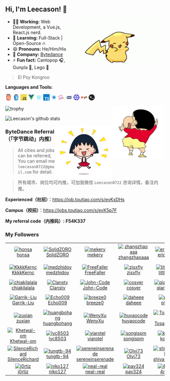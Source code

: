 ## Hi, I'm Leecason! 👋

<img align="right" src="https://github.com/Leecason/Leecason/raw/master/pikachu.gif" width="300">

- 👨‍💻 **Working:** Web Development, a Vue.js, React.js nerd.
- 🌱 **Learning:** Full-Stack | Open-Source 🔥
- 😄 **Pronouns:** He/Him/His
- 🏢 **Company:** [Bytedance](https://github.com/bytedance)
- ⚡ **Fun fact:** Cantopop 🎧, Gunpla 🤖️, Lego 🧩

> El Psy Kongroo

**Languages and Tools:**

<code><img height="20" src="https://raw.githubusercontent.com/github/explore/80688e429a7d4ef2fca1e82350fe8e3517d3494d/topics/html/html.png"></code>
<code><img height="20" src="https://raw.githubusercontent.com/github/explore/80688e429a7d4ef2fca1e82350fe8e3517d3494d/topics/css/css.png"></code>
<code><img height="20" src="https://raw.githubusercontent.com/github/explore/80688e429a7d4ef2fca1e82350fe8e3517d3494d/topics/javascript/javascript.png"></code>
<code><img height="20" src="https://raw.githubusercontent.com/github/explore/80688e429a7d4ef2fca1e82350fe8e3517d3494d/topics/vue/vue.png"></code>
<code><img height="20" src="https://raw.githubusercontent.com/github/explore/80688e429a7d4ef2fca1e82350fe8e3517d3494d/topics/react/react.png"></code>
<code><img height="20" src="https://raw.githubusercontent.com/github/explore/80688e429a7d4ef2fca1e82350fe8e3517d3494d/topics/typescript/typescript.png"></code>
<code><img height="20" src="https://raw.githubusercontent.com/github/explore/80688e429a7d4ef2fca1e82350fe8e3517d3494d/topics/webpack/webpack.png"></code>
<code><img height="20" src="https://raw.githubusercontent.com/github/explore/80688e429a7d4ef2fca1e82350fe8e3517d3494d/topics/sass/sass.png"></code>
<code><img height="20" src="https://raw.githubusercontent.com/github/explore/3783a65676ba479267fec803885f070760fee4ac/topics/less/less.png"></code>
<code><img height="20" src="https://raw.githubusercontent.com/github/explore/80688e429a7d4ef2fca1e82350fe8e3517d3494d/topics/eslint/eslint.png"></code>
<code><img height="20" src="https://raw.githubusercontent.com/github/explore/80688e429a7d4ef2fca1e82350fe8e3517d3494d/topics/git/git.png"></code>
<code><img height="20" src="https://raw.githubusercontent.com/github/explore/d92924b1d925bb134e308bd29c9de6c302ed3beb/topics/terminal/terminal.png"></code>

<img align="right" src="https://github.com/Leecason/Leecason/raw/master/shin_chan.gif" width="165">

![trophy](https://github-profile-trophy.vercel.app/?username=leecason)

![Leecason's github stats](https://github-readme-stats.vercel.app/api?username=Leecason&show_icons=true&title_color=19CAAD&icon_color=19CAAD)

<img align="right" src="https://github.com/Leecason/Leecason/raw/master/maruko.gif" width="180">

### ByteDance Referral（「字节跳动」内推）

> All cities and jobs can be referred, You can email me `leecason0722@gmail.com` for detail.

> 所有城市、岗位均可内推，可加我微信 `Leecason0722` 咨询详情，备注内推。

**Experienced（社招）**：https://job.toutiao.com/s/evKxDHs

**Campus（校招）**：https://jobs.toutiao.com/s/evK5p7F

**My referral code（内推码）: F54K337**

### My Followers

<!--START_SECTION:followers-->
<table>
  <tr>
<td align="center">
              <a href="https://github.com/honsa">
                <img src="https://avatars.githubusercontent.com/u/526006?v=4" width="50px;" alt="honsa"/>
                </a>
              <br />
             <a href="https://github.com/honsa">honsa</a>
            </td>
            <td align="center">
              <a href="https://github.com/SolidZORO">
                <img src="https://avatars.githubusercontent.com/u/661587?v=4" width="50px;" alt="SolidZORO"/>
                </a>
              <br />
             <a href="https://github.com/SolidZORO">SolidZORO</a>
            </td>
            <td align="center">
              <a href="https://github.com/mekery">
                <img src="https://avatars.githubusercontent.com/u/1023474?v=4" width="50px;" alt="mekery"/>
                </a>
              <br />
             <a href="https://github.com/mekery">mekery</a>
            </td>
            <td align="center">
              <a href="https://github.com/zhangzhaoaaa">
                <img src="https://avatars.githubusercontent.com/u/3007631?v=4" width="50px;" alt="zhangzhaoaaa"/>
                </a>
              <br />
             <a href="https://github.com/zhangzhaoaaa">zhangzhaoaaa</a>
            </td>
            <td align="center">
              <a href="https://github.com/eric0324">
                <img src="https://avatars.githubusercontent.com/u/3984670?v=4" width="50px;" alt="eric0324"/>
                </a>
              <br />
             <a href="https://github.com/eric0324">eric0324</a>
            </td>
            <td align="center">
              <a href="https://github.com/sleepsky520">
                <img src="https://avatars.githubusercontent.com/u/4077923?v=4" width="50px;" alt="sleepsky520"/>
                </a>
              <br />
             <a href="https://github.com/sleepsky520">sleepsky520</a>
            </td>
            <td align="center">
              <a href="https://github.com/punit5658">
                <img src="https://avatars.githubusercontent.com/u/4838480?v=4" width="50px;" alt="punit5658"/>
                </a>
              <br />
             <a href="https://github.com/punit5658">punit5658</a>
            </td>
              </tr>
  <tr>
<td align="center">
              <a href="https://github.com/KkkkKernc">
                <img src="https://avatars.githubusercontent.com/u/6129982?v=4" width="50px;" alt="KkkkKernc"/>
                </a>
              <br />
             <a href="https://github.com/KkkkKernc">KkkkKernc</a>
            </td>
            <td align="center">
              <a href="https://github.com/medzhidov">
                <img src="https://avatars.githubusercontent.com/u/11080873?v=4" width="50px;" alt="medzhidov"/>
                </a>
              <br />
             <a href="https://github.com/medzhidov">medzhidov</a>
            </td>
            <td align="center">
              <a href="https://github.com/FreeFaller">
                <img src="https://avatars.githubusercontent.com/u/13477372?v=4" width="50px;" alt="FreeFaller"/>
                </a>
              <br />
             <a href="https://github.com/FreeFaller">FreeFaller</a>
            </td>
            <td align="center">
              <a href="https://github.com/zjsxfly">
                <img src="https://avatars.githubusercontent.com/u/16100230?v=4" width="50px;" alt="zjsxfly"/>
                </a>
              <br />
             <a href="https://github.com/zjsxfly">zjsxfly</a>
            </td>
            <td align="center">
              <a href="https://github.com/littlecxm">
                <img src="https://avatars.githubusercontent.com/u/16154023?v=4" width="50px;" alt="littlecxm"/>
                </a>
              <br />
             <a href="https://github.com/littlecxm">littlecxm</a>
            </td>
            <td align="center">
              <a href="https://github.com/nszbf">
                <img src="https://avatars.githubusercontent.com/u/16892834?v=4" width="50px;" alt="nszbf"/>
                </a>
              <br />
             <a href="https://github.com/nszbf">nszbf</a>
            </td>
            <td align="center">
              <a href="https://github.com/CharlesMoone">
                <img src="https://avatars.githubusercontent.com/u/17830748?v=4" width="50px;" alt="CharlesMoone"/>
                </a>
              <br />
             <a href="https://github.com/CharlesMoone">CharlesMoone</a>
            </td>
              </tr>
  <tr>
<td align="center">
              <a href="https://github.com/chiakilalala">
                <img src="https://avatars.githubusercontent.com/u/18342566?v=4" width="50px;" alt="chiakilalala"/>
                </a>
              <br />
             <a href="https://github.com/chiakilalala">chiakilalala</a>
            </td>
            <td align="center">
              <a href="https://github.com/Clansty">
                <img src="https://avatars.githubusercontent.com/u/18461360?v=4" width="50px;" alt="Clansty"/>
                </a>
              <br />
             <a href="https://github.com/Clansty">Clansty</a>
            </td>
            <td align="center">
              <a href="https://github.com/John-Code">
                <img src="https://avatars.githubusercontent.com/u/18523267?v=4" width="50px;" alt="John-Code"/>
                </a>
              <br />
             <a href="https://github.com/John-Code">John-Code</a>
            </td>
            <td align="center">
              <a href="https://github.com/cosyer">
                <img src="https://avatars.githubusercontent.com/u/19321324?v=4" width="50px;" alt="cosyer"/>
                </a>
              <br />
             <a href="https://github.com/cosyer">cosyer</a>
            </td>
            <td align="center">
              <a href="https://github.com/qianxiaoqi">
                <img src="https://avatars.githubusercontent.com/u/19582934?v=4" width="50px;" alt="qianxiaoqi"/>
                </a>
              <br />
             <a href="https://github.com/qianxiaoqi">qianxiaoqi</a>
            </td>
            <td align="center">
              <a href="https://github.com/jeromehan">
                <img src="https://avatars.githubusercontent.com/u/19773879?v=4" width="50px;" alt="jeromehan"/>
                </a>
              <br />
             <a href="https://github.com/jeromehan">jeromehan</a>
            </td>
            <td align="center">
              <a href="https://github.com/bhaltair">
                <img src="https://avatars.githubusercontent.com/u/19891945?v=4" width="50px;" alt="bhaltair"/>
                </a>
              <br />
             <a href="https://github.com/bhaltair">bhaltair</a>
            </td>
              </tr>
  <tr>
<td align="center">
              <a href="https://github.com/Garrik-Liu">
                <img src="https://avatars.githubusercontent.com/u/21211356?v=4" width="50px;" alt="Garrik-Liu"/>
                </a>
              <br />
             <a href="https://github.com/Garrik-Liu">Garrik-Liu</a>
            </td>
            <td align="center">
              <a href="https://github.com/Echo009">
                <img src="https://avatars.githubusercontent.com/u/24402043?v=4" width="50px;" alt="Echo009"/>
                </a>
              <br />
             <a href="https://github.com/Echo009">Echo009</a>
            </td>
            <td align="center">
              <a href="https://github.com/breeze0">
                <img src="https://avatars.githubusercontent.com/u/25504196?v=4" width="50px;" alt="breeze0"/>
                </a>
              <br />
             <a href="https://github.com/breeze0">breeze0</a>
            </td>
            <td align="center">
              <a href="https://github.com/daheee">
                <img src="https://avatars.githubusercontent.com/u/26118914?v=4" width="50px;" alt="daheee"/>
                </a>
              <br />
             <a href="https://github.com/daheee">daheee</a>
            </td>
            <td align="center">
              <a href="https://github.com/pftom">
                <img src="https://avatars.githubusercontent.com/u/26423749?v=4" width="50px;" alt="pftom"/>
                </a>
              <br />
             <a href="https://github.com/pftom">pftom</a>
            </td>
            <td align="center">
              <a href="https://github.com/iciel">
                <img src="https://avatars.githubusercontent.com/u/29134253?v=4" width="50px;" alt="iciel"/>
                </a>
              <br />
             <a href="https://github.com/iciel">iciel</a>
            </td>
            <td align="center">
              <a href="https://github.com/sheldonbaby">
                <img src="https://avatars.githubusercontent.com/u/30043356?v=4" width="50px;" alt="sheldonbaby"/>
                </a>
              <br />
             <a href="https://github.com/sheldonbaby">sheldonbaby</a>
            </td>
              </tr>
  <tr>
<td align="center">
              <a href="https://github.com/zuxian">
                <img src="https://avatars.githubusercontent.com/u/30431450?v=4" width="50px;" alt="zuxian"/>
                </a>
              <br />
             <a href="https://github.com/zuxian">zuxian</a>
            </td>
            <td align="center">
              <a href="https://github.com/huangbohang">
                <img src="https://avatars.githubusercontent.com/u/31870764?v=4" width="50px;" alt="huangbohang"/>
                </a>
              <br />
             <a href="https://github.com/huangbohang">huangbohang</a>
            </td>
            <td align="center">
              <a href="https://github.com/WenyXu">
                <img src="https://avatars.githubusercontent.com/u/32535939?v=4" width="50px;" alt="WenyXu"/>
                </a>
              <br />
             <a href="https://github.com/WenyXu">WenyXu</a>
            </td>
            <td align="center">
              <a href="https://github.com/huyaocode">
                <img src="https://avatars.githubusercontent.com/u/32541237?v=4" width="50px;" alt="huyaocode"/>
                </a>
              <br />
             <a href="https://github.com/huyaocode">huyaocode</a>
            </td>
            <td align="center">
              <a href="https://github.com/TosakaUCW">
                <img src="https://avatars.githubusercontent.com/u/32574311?v=4" width="50px;" alt="TosakaUCW"/>
                </a>
              <br />
             <a href="https://github.com/TosakaUCW">TosakaUCW</a>
            </td>
            <td align="center">
              <a href="https://github.com/wiki6">
                <img src="https://avatars.githubusercontent.com/u/34829635?v=4" width="50px;" alt="wiki6"/>
                </a>
              <br />
             <a href="https://github.com/wiki6">wiki6</a>
            </td>
            <td align="center">
              <a href="https://github.com/mangonihao">
                <img src="https://avatars.githubusercontent.com/u/35483387?v=4" width="50px;" alt="mangonihao"/>
                </a>
              <br />
             <a href="https://github.com/mangonihao">mangonihao</a>
            </td>
              </tr>
  <tr>
<td align="center">
              <a href="https://github.com/Khetwal-om">
                <img src="https://avatars.githubusercontent.com/u/36092598?v=4" width="50px;" alt="Khetwal-om"/>
                </a>
              <br />
             <a href="https://github.com/Khetwal-om">Khetwal-om</a>
            </td>
            <td align="center">
              <a href="https://github.com/lyc8503">
                <img src="https://avatars.githubusercontent.com/u/36782264?v=4" width="50px;" alt="lyc8503"/>
                </a>
              <br />
             <a href="https://github.com/lyc8503">lyc8503</a>
            </td>
            <td align="center">
              <a href="https://github.com/viarotel">
                <img src="https://avatars.githubusercontent.com/u/38282758?v=4" width="50px;" alt="viarotel"/>
                </a>
              <br />
             <a href="https://github.com/viarotel">viarotel</a>
            </td>
            <td align="center">
              <a href="https://github.com/songispm">
                <img src="https://avatars.githubusercontent.com/u/38745323?v=4" width="50px;" alt="songispm"/>
                </a>
              <br />
             <a href="https://github.com/songispm">songispm</a>
            </td>
            <td align="center">
              <a href="https://github.com/kovoor">
                <img src="https://avatars.githubusercontent.com/u/40061443?v=4" width="50px;" alt="kovoor"/>
                </a>
              <br />
             <a href="https://github.com/kovoor">kovoor</a>
            </td>
            <td align="center">
              <a href="https://github.com/ljmjiudu">
                <img src="https://avatars.githubusercontent.com/u/42228457?v=4" width="50px;" alt="ljmjiudu"/>
                </a>
              <br />
             <a href="https://github.com/ljmjiudu">ljmjiudu</a>
            </td>
            <td align="center">
              <a href="https://github.com/Yokioo">
                <img src="https://avatars.githubusercontent.com/u/42674780?v=4" width="50px;" alt="Yokioo"/>
                </a>
              <br />
             <a href="https://github.com/Yokioo">Yokioo</a>
            </td>
              </tr>
  <tr>
<td align="center">
              <a href="https://github.com/SilenceRichard">
                <img src="https://avatars.githubusercontent.com/u/42994114?v=4" width="50px;" alt="SilenceRichard"/>
                </a>
              <br />
             <a href="https://github.com/SilenceRichard">SilenceRichard</a>
            </td>
            <td align="center">
              <a href="https://github.com/tungtb-94">
                <img src="https://avatars.githubusercontent.com/u/43735484?v=4" width="50px;" alt="tungtb-94"/>
                </a>
              <br />
             <a href="https://github.com/tungtb-94">tungtb-94</a>
            </td>
            <td align="center">
              <a href="https://github.com/sereneinserenade">
                <img src="https://avatars.githubusercontent.com/u/45892659?v=4" width="50px;" alt="sereneinserenade"/>
                </a>
              <br />
             <a href="https://github.com/sereneinserenade">sereneinserenade</a>
            </td>
            <td align="center">
              <a href="https://github.com/Olvi73">
                <img src="https://avatars.githubusercontent.com/u/46037012?v=4" width="50px;" alt="Olvi73"/>
                </a>
              <br />
             <a href="https://github.com/Olvi73">Olvi73</a>
            </td>
            <td align="center">
              <a href="https://github.com/shivangraikar">
                <img src="https://avatars.githubusercontent.com/u/51766272?v=4" width="50px;" alt="shivangraikar"/>
                </a>
              <br />
             <a href="https://github.com/shivangraikar">shivangraikar</a>
            </td>
            <td align="center">
              <a href="https://github.com/Re1uy">
                <img src="https://avatars.githubusercontent.com/u/52073159?v=4" width="50px;" alt="Re1uy"/>
                </a>
              <br />
             <a href="https://github.com/Re1uy">Re1uy</a>
            </td>
            <td align="center">
              <a href="https://github.com/sb-child">
                <img src="https://avatars.githubusercontent.com/u/55868015?v=4" width="50px;" alt="sb-child"/>
                </a>
              <br />
             <a href="https://github.com/sb-child">sb-child</a>
            </td>
              </tr>
  <tr>
<td align="center">
              <a href="https://github.com/j0rtiz">
                <img src="https://avatars.githubusercontent.com/u/58676509?v=4" width="50px;" alt="j0rtiz"/>
                </a>
              <br />
             <a href="https://github.com/j0rtiz">j0rtiz</a>
            </td>
            <td align="center">
              <a href="https://github.com/niko127">
                <img src="https://avatars.githubusercontent.com/u/59310951?v=4" width="50px;" alt="niko127"/>
                </a>
              <br />
             <a href="https://github.com/niko127">niko127</a>
            </td>
            <td align="center">
              <a href="https://github.com/neal-real">
                <img src="https://avatars.githubusercontent.com/u/63453519?v=4" width="50px;" alt="neal-real"/>
                </a>
              <br />
             <a href="https://github.com/neal-real">neal-real</a>
            </td>
            <td align="center">
              <a href="https://github.com/pav324">
                <img src="https://avatars.githubusercontent.com/u/78670862?v=4" width="50px;" alt="pav324"/>
                </a>
              <br />
             <a href="https://github.com/pav324">pav324</a>
            </td>
            <td align="center">
              <a href="https://github.com/4nalog">
                <img src="https://avatars.githubusercontent.com/u/88684372?v=4" width="50px;" alt="4nalog"/>
                </a>
              <br />
             <a href="https://github.com/4nalog">4nalog</a>
            </td>
            <td align="center">
              <a href="https://github.com/Jupnnn">
                <img src="https://avatars.githubusercontent.com/u/93683618?v=4" width="50px;" alt="Jupnnn"/>
                </a>
              <br />
             <a href="https://github.com/Jupnnn">Jupnnn</a>
            </td>
              </tr>
</table>
<!--END_SECTION:followers-->
